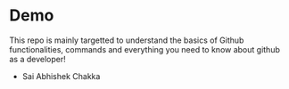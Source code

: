 # Demo

This repo is mainly targetted to understand the basics of Github functionalities, commands and everything you need to know about github as a developer!





- Sai Abhishek Chakka

